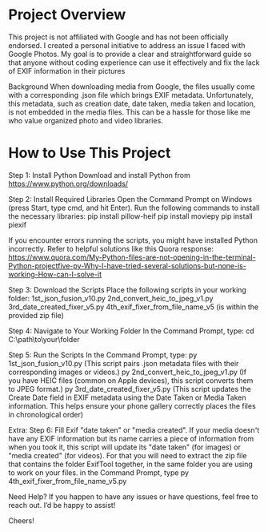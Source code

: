 # Project Overview
This project is not affiliated with Google and has not been officially endorsed. I created a personal initiative to address an issue I faced with Google Photos. My goal is to provide a clear and straightforward guide so that anyone without coding experience can use it effectively and fix the lack of EXIF information in their pictures

Background
When downloading media from Google, the files usually come with a corresponding .json file which brings EXIF metadata. Unfortunately, this metadata, such as creation date, date taken, media taken and location, is not embedded in the media files. This can be a hassle for those like me who value organized photo and video libraries.

# How to Use This Project
Step 1: Install Python
Download and install Python from https://www.python.org/downloads/


Step 2: Install Required Libraries
Open the Command Prompt on Windows (press Start, type cmd, and hit Enter).
Run the following commands to install the necessary libraries:
<pip install pillow>
pip install pillow-heif
pip install moviepy
pip install piexif

If you encounter errors running the scripts, you might have installed Python incorrectly. Refer to helpful solutions like this Quora response: https://www.quora.com/My-Python-files-are-not-opening-in-the-terminal-Python-projectfive-py-Why-I-have-tried-several-solutions-but-none-is-working-How-can-I-solve-it

Step 3: Download the Scripts
Place the following scripts in your working folder:
1st_json_fusion_v10.py
2nd_convert_heic_to_jpeg_v1.py
3rd_date_created_fixer_v5.py
4th_exif_fixer_from_file_name_v5 (is within the provided zip file)

Step 4: Navigate to Your Working Folder
In the Command Prompt, type:
cd C:\path\to\your\folder

Step 5: Run the Scripts
In the Command Prompt, type:
py 1st_json_fusion_v10.py (This script pairs .json metadata files with their corresponding images or videos.)
py 2nd_convert_heic_to_jpeg_v1.py (If you have HEIC files (common on Apple devices), this script converts them to JPEG format.)
py 3rd_date_created_fixer_v5.py (This script updates the Create Date field in EXIF metadata using the Date Taken or Media Taken information. This helps ensure your phone gallery correctly places the files in chronological order)

Extra: Step 6: Fill Exif "date taken" or "media created".
If your media doesn't have any EXIF information but its name carries a piece of information from when you took it, this script will update its "date taken" (for images) or "media created" (for videos).
For that you will need to extract the zip file that contains the folder ExifTool together, in the same folder you are using to work on your files.
in the Command Prompt, type
py 4th_exif_fixer_from_file_name_v5.py

Need Help?
If you happen to have any issues or have questions, feel free to reach out. I’d be happy to assist!

Cheers!

